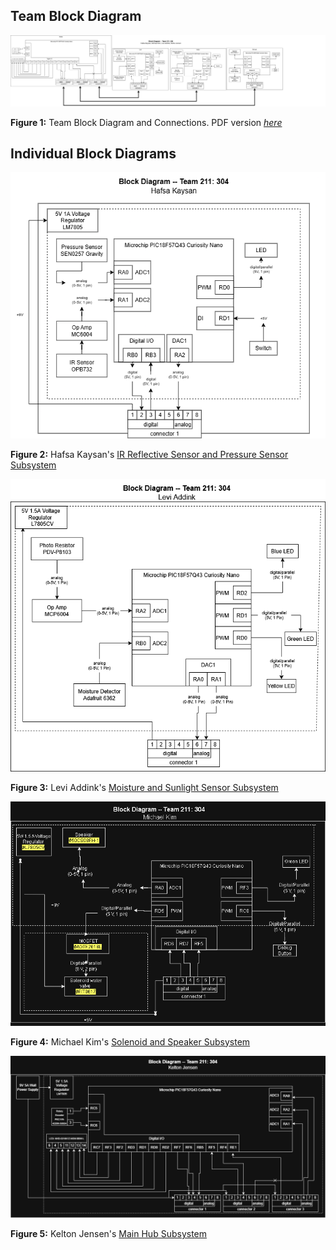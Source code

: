 ## Team Block Diagram

![EGR304_BlockDiagram](image/teamFlowChart.png)


**Figure 1:** Team Block Diagram and Connections. PDF version [*here*](https://github.com/user-attachments/files/23172375/EGR304_BlockDiagram1.pdf)


## Individual Block Diagrams
   
![Individual Block Diagram - Hafsa Kaysan](image/HafsaFlowChart.png)

**Figure 2:** Hafsa Kaysan's [IR Reflective Sensor and Pressure Sensor Subsystem](https://hfsksn.github.io/01-Block-Diagram/Block-Diagram/)

![Individual Block Diagram - Levi Addink](image/LeviFlowChart.png)

**Figure 3:** Levi Addink's [Moisture and Sunlight Sensor Subsystem](https://blobiathan.github.io/01-Block-Diagram/Block-Diagram/)

![Individual Block Diagram - Michael Kim](image/MichaelFlowChart.png)

**Figure 4:** Michael Kim's [Solenoid and Speaker Subsystem](https://mjkim21-dev.github.io/01-Block-Diagram/Block-Diagram/)

![Individual Block Diagram - Kelton Jensen](image/KeltonFlowChart.png)

**Figure 5:** Kelton Jensen's [Main Hub Subsystem](https://kjensen37.github.io/EGR304DataSheetKeltonJensen.github.io/01-Block-Diagram/Block-Diagram)
